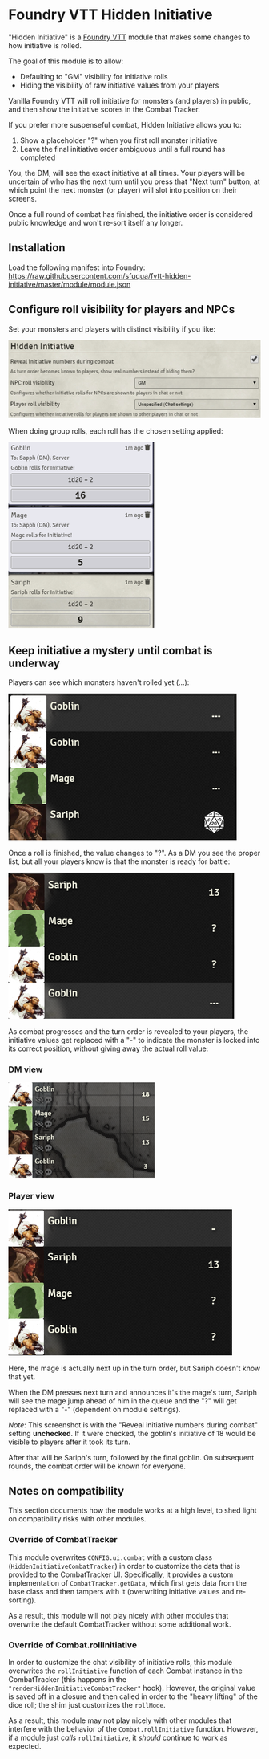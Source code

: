 # Foundry VTT Hidden Initiative

"Hidden Initiative" is a [Foundry VTT](https://foundryvtt.com/) module that makes some changes to how initiative is rolled.

The goal of this module is to allow:

-   Defaulting to "GM" visibility for initiative rolls
-   Hiding the visibility of raw initiative values from your players

Vanilla Foundry VTT will roll initiative for monsters (and players) in public, and then show the initiative scores in the Combat Tracker.

If you prefer more suspenseful combat, Hidden Initiative allows you to:

1. Show a placeholder "?" when you first roll monster initiative
2. Leave the final initiative order ambiguous until a full round has completed

You, the DM, will see the exact initiative at all times. Your players will be uncertain of who has the next turn until you press that "Next turn" button, at which point the next monster (or player) will slot into position on their screens.

Once a full round of combat has finished, the initiative order is considered public knowledge and won't re-sort itself any longer.

## Installation

Load the following manifest into Foundry: https://raw.githubusercontent.com/sfuqua/fvtt-hidden-initiative/master/module/module.json

## Configure roll visibility for players and NPCs

Set your monsters and players with distinct visibility if you like:

![Screenshot of module settings](readme-images/module-settings.png)

When doing group rolls, each roll has the chosen setting applied:

![Screenshot of initiative rolls in chat window](readme-images/chat-rolls.png)

## Keep initiative a mystery until combat is underway

Players can see which monsters haven't rolled yet (...):

![Screenshot of combat tracker with missing rolls](readme-images/pending-rolls.png)

Once a roll is finished, the value changes to "?". As a DM you see the proper list, but all your players know is that the monster is ready for battle:

![Screenshot of combat tracker with some mystery rolls](readme-images/some-rolls.png)

As combat progresses and the turn order is revealed to your players, the initiative values get replaced with a "-" to indicate the monster is locked into its correct position, without giving away the actual roll value:

### DM view
![Screenshot of tracker, mid-combat, from DM perspective](readme-images/mid-combat-dm.png)

### Player view
![Screenshot of tracker, mid-combat](readme-images/mid-combat.png)

Here, the mage is actually next up in the turn order, but Sariph doesn't know that yet.

When the DM presses next turn and announces it's the mage's turn, Sariph will see the mage jump ahead of him in the queue and the "?" will get replaced with a "-" (dependent on module settings).

*Note*: This screenshot is with the "Reveal initiative numbers during combat" setting **unchecked**. If it were checked, the goblin's initiative of 18 would be visible to players after it took its turn.

After that will be Sariph's turn, followed by the final goblin. On subsequent rounds, the combat order will be known for everyone.

## Notes on compatibility

This section documents how the module works at a high level, to shed light on compatibility risks with other modules.

### Override of CombatTracker

This module overwrites `CONFIG.ui.combat` with a custom class (`HiddenInitiativeCombatTracker`) in order to customize the data that is provided to the CombatTracker UI. Specifically, it provides a custom implementation of `CombatTracker.getData`, which first gets data from the base class and then tampers with it (overwriting initiative values and re-sorting).

As a result, this module will not play nicely with other modules that overwrite the default CombatTracker without some additional work.

### Override of Combat.rollInitiative

In order to customize the chat visibility of initiative rolls, this module overwrites the `rollInitiative` function of each Combat instance in the CombatTracker (this happens in the `"renderHiddenInitiativeCombatTracker"` hook). However, the original value is saved off in a closure and then called in order to the "heavy lifting" of the dice roll; the shim just customizes the `rollMode`.

As a result, this module may not play nicely with other modules that interfere with the behavior of the `Combat.rollInitiative` function. However, if a module just *calls* `rollInitiative`, it *should* continue to work as expected.
